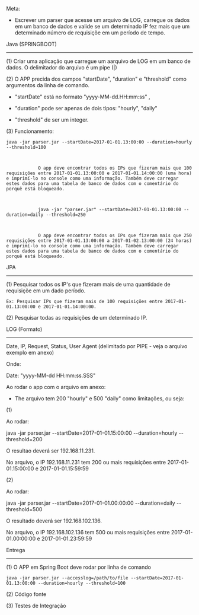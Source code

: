 Meta:

- Escrever um parser que acesse um arquivo de LOG, carregue os dados em um banco de dados e valide se um determinado IP fez mais que um determinado número de requisiçõe em um período de tempo.

 

Java (SPRINGBOOT)

----

 (1) Criar uma aplicação que carregue um aarquivo de LOG em um banco de dados. O delimitador do arquivo é um pipe (|)

 

(2) O APP precida dos campos "startDate", "duration" e "threshold" como argumentos da linha de comando.

- "startDate" está no formato "yyyy-MM-dd.HH:mm:ss" ,

- "duration" pode ser apenas de dois tipos: "hourly", "daily"

- "threshold" de ser um integer.

 

(3) Funcionamento:

 

    java -jar parser.jar --startDate=2017-01-01.13:00:00 --duration=hourly --threshold=100

               

                O app deve encontrar todos os IPs que fizeram mais que 100 requisições entre 2017-01-01.13:00:00 e 2017-01-01.14:00:00 (uma hora) e imprimí-lo no console como uma informação. Também deve carregar estes dados para uma tabela de banco de dados com o comentário do porquê está bloqueado.

 

                java -jar "parser.jar" --startDate=2017-01-01.13:00:00 --duration=daily --threshold=250

 

                O app deve encontrar todos os IPs que fizeram mais que 250 requisições entre 2017-01-01.13:00:00 a 2017-01-02.13:00:00 (24 horas) e imprimí-lo no console como uma informação. Também deve carregar estes dados para uma tabela de banco de dados com o comentário do porquê está bloqueado.

 

 

JPA

---

 

(1) Pesquisar todos os IP's que fizeram mais de uma quantidade de requisiçõe em um dado período.

 

    Ex: Pesquisar IPs que fizeram mais de 100 requisições entre 2017-01-01.13:00:00 e 2017-01-01.14:00:00.

 

(2) Pesquisar todas as requisições de um determinado IP.

              

 

LOG (Formato)

----------

Date, IP, Request, Status, User Agent (delimitado por PIPE - veja o arquivo exemplo em anexo)

 

Onde:

Date: "yyyy-MM-dd HH:mm:ss.SSS"

 

Ao rodar o app com o arquivo em anexo:

- The arquivo tem 200 "hourly" e 500 "daily" como limitações, ou seja:

 

(1)

Ao rodar:

 

java -jar parser.jar --startDate=2017-01-01.15:00:00 --duration=hourly --threshold=200

O resultao deverá ser 192.168.11.231.

No arquivo, o IP 192.168.11.231 tem 200 ou mais requisições entre 2017-01-01.15:00:00 e 2017-01-01.15:59:59

 

(2)

Ao rodar:

 

java -jar parser.jar --startDate=2017-01-01.00:00:00 --duration=daily --threshold=500

 

O resultado deverá ser 192.168.102.136.

No arquivo, o IP 192.168.102.136 tem 500 ou mais requisições entre 2017-01-01.00:00:00 e 2017-01-01.23:59:59

 

 

Entrega

-------

 

(1) O APP em Spring Boot deve rodar por linha de comando

               

    java -jar parser.jar --accesslog=/path/to/file --startDate=2017-01-01.13:00:00 --duration=hourly --threshold=100

 

(2) Código fonte

 

(3) Testes de Integração
